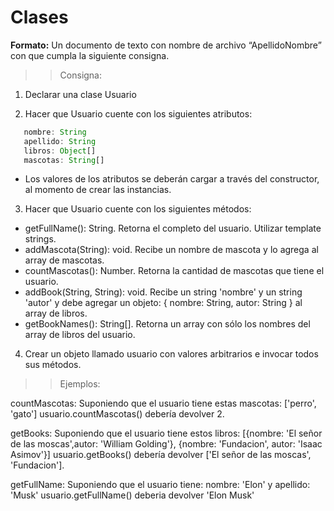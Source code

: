 # Clases

**Formato:** Un documento de texto con nombre de archivo “ApellidoNombre” con que cumpla la siguiente consigna.

> > Consigna:

1. Declarar una clase Usuario

2. Hacer que Usuario cuente con los siguientes atributos:

```javascript
   nombre: String
   apellido: String
   libros: Object[]
   mascotas: String[]
```

-   Los valores de los atributos se deberán cargar a través del constructor, al momento de crear las instancias.

3. Hacer que Usuario cuente con los siguientes métodos:

-   getFullName(): String. Retorna el completo del usuario. Utilizar template strings.
-   addMascota(String): void. Recibe un nombre de mascota y lo agrega al array de mascotas.
-   countMascotas(): Number. Retorna la cantidad de mascotas que tiene el usuario.
-   addBook(String, String): void. Recibe un string 'nombre' y un string 'autor' y debe agregar un objeto: { nombre: String, autor: String } al array de libros.
-   getBookNames(): String[]. Retorna un array con sólo los nombres del array de libros del usuario.

4. Crear un objeto llamado usuario con valores arbitrarios e invocar todos sus métodos.

> > Ejemplos:

countMascotas: Suponiendo que el usuario tiene estas mascotas: ['perro', 'gato'] usuario.countMascotas() debería devolver 2.

getBooks: Suponiendo que el usuario tiene estos libros: [{nombre: 'El señor de las moscas',autor: 'William Golding'}, {nombre: 'Fundacion', autor: 'Isaac Asimov'}] usuario.getBooks() debería devolver ['El señor de las moscas', 'Fundacion'].

getFullName: Suponiendo que el usuario tiene: nombre: 'Elon' y apellido: 'Musk' usuario.getFullName() deberia devolver 'Elon Musk'
